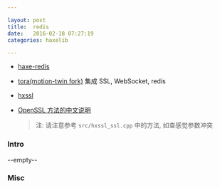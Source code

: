 ```yaml
---

layout: post
title:  redis
date:   2016-02-18 07:27:19
categories: haxelib

---
```


 * [haxe-redis](https://github.com/motion-twin/haxe-redis)

 * [tora(motion-twin fork)](https://github.com/motion-twin/tora) 集成 SSL, WebSocket, redis

 * [hxssl](https://github.com/tong/hxssl)
  - [OpenSSL 方法的中文说明](http://www.360doc.com/content/14/0807/16/16044571_400128259.shtml)

	> 注: 请注意参考 `src/hxssl_ssl.cpp` 中的方法, 如查感觉参数冲突

<!-- more -->

### Intro

--empty--

### Misc


<br />


